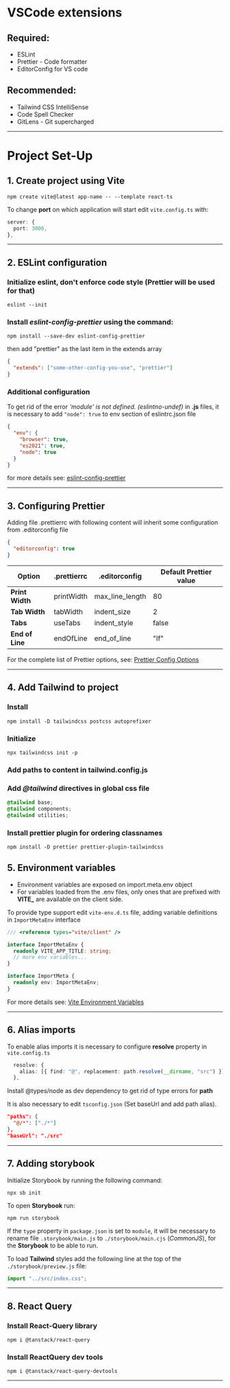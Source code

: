 # VSCode extensions

## Required:

- ESLint
- Prettier - Code formatter
- EditorConfig for VS code

## Recommended:

- Tailwind CSS IntelliSense
- Code Spell Checker
- GitLens - Git supercharged

---

# Project Set-Up

## 1. Create project using Vite

```
npm create vite@latest app-name -- --template react-ts
```

To change **port** on which application will start edit `vite.config.ts` with:

```ts
server: {
  port: 3000,
},
```

---

## 2. ESLint configuration

### Initialize eslint, don't enforce code style (Prettier will be used for that)

```
eslint --init
```

### Install _eslint-config-prettier_ using the command:

```
npm install --save-dev eslint-config-prettier
```

then add "prettier" as the last item in the extends array

```json
{
  "extends": ["some-other-config-you-use", "prettier"]
}
```

### Additional configuration

To get rid of the error _'module' is not defined. (eslintno-undef)_ in **.js** files, it is necessary to add `"node": true` to env section of eslintrc.json file

```json
{
  "env": {
    "browser": true,
    "es2021": true,
    "node": true
  }
}
```

for more details see:
[eslint-config-prettier](https://github.com/prettier/eslint-config-prettier)

---

## 3. Configuring **Prettier**

Adding file .prettierrc with following content will inherit some configuration from .editorconfig file

```json
{
  "editorconfig": true
}
```

| Option          | .prettierrc | .editorconfig   | Default Prettier value |
| --------------- | ----------- | --------------- | ---------------------- |
| **Print Width** | printWidth  | max_line_length | 80                     |
| **Tab Width**   | tabWidth    | indent_size     | 2                      |
| **Tabs**        | useTabs     | indent_style    | false                  |
| **End of Line** | endOfLine   | end_of_line     | "lf"                   |

For the complete list of Prettier options, see:
[Prettier Config Options](https://prettier.io/docs/en/options.html)

---

## 4. Add **Tailwind** to project

### Install

```
npm install -D tailwindcss postcss autoprefixer
```

### Initialize

```
npx tailwindcss init -p
```

### Add paths to content in tailwind.config.js

### Add **_@tailwind_** directives in global css file

```css
@tailwind base;
@tailwind components;
@tailwind utilities;
```

### Install prettier plugin for ordering classnames

```
npm install -D prettier prettier-plugin-tailwindcss
```

## 5. Environment variables

- Environment variables are exposed on import.meta.env object
- For variables loaded from the .env files, only ones that are prefixed with **VITE\_** are available on the client side.

To provide type support edit `vite-env.d.ts` file, adding variable definitions in `ImportMetaEnv` interface

```ts
/// <reference types="vite/client" />

interface ImportMetaEnv {
  readonly VITE_APP_TITLE: string;
  // more env variables...
}

interface ImportMeta {
  readonly env: ImportMetaEnv;
}
```

For more details see:
[Vite Environment Variables](https://vitejs.dev/guide/env-and-mode.html#env-files)

---

## 6. Alias imports

To enable alias imports it is necessary to configure **resolve** property in `vite.config.ts`

```ts
  resolve: {
    alias: [{ find: "@", replacement: path.resolve(__dirname, "src") }],
  },
```

Install @types/node as dev dependency to get rid of type errors for **path**

It is also necessary to edit `tsconfig.json` (Set baseUrl and add path alias).

```json
"paths": {
  "@/*": ["./*"]
},
"baseUrl": "./src"
```

---

## 7. Adding storybook

Initialize Storybook by running the following command:

```
npx sb init
```

To open **Storybook** run:

```
npm run storybook
```

If the `type` property in `package.json` is set to `module`, it will be necessary to rename file `.storybook/main.js` to `./storybook/main.cjs` (_CommonJS_), for the **Storybook** to be able to run.

To load **Tailwind** styles add the following line at the top of the `./storybook/preview.js` file:

```js
import "../src/index.css";
```

---

## 8. React Query

### Install React-Query library

```
npm i @tanstack/react-query
```

### Install ReactQuery dev tools

```
npm i @tanstack/react-query-devtools
```

---

